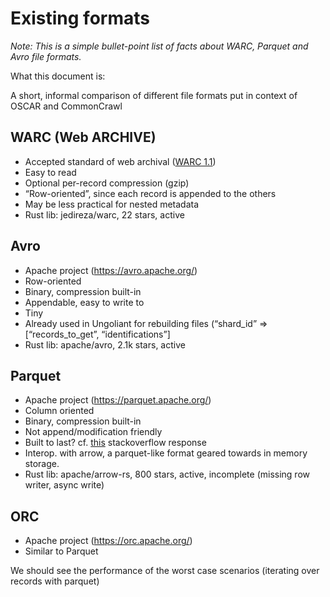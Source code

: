 # Existing formats

_Note: This is a simple bullet-point list of facts about WARC, Parquet and Avro file formats._


What this document is:

A short, informal comparison of different file formats put in context of OSCAR and CommonCrawl


## WARC (Web ARCHIVE)
- Accepted standard of web archival ([WARC 1.1](https://iipc.github.io/warc-specifications/specifications/warc-format/warc-1.1/))
- Easy to read
- Optional per-record compression (gzip)
- “Row-oriented”, since each record is appended to the others
- May be less practical for nested metadata
- Rust lib: jedireza/warc, 22 stars, active


## Avro
- Apache project (https://avro.apache.org/)
- Row-oriented
- Binary, compression built-in
- Appendable, easy to write to
- Tiny
- Already used in Ungoliant for rebuilding files (“shard_id” => [“records_to_get”, “identifications”]
- Rust lib: apache/avro, 2.1k stars, active

## Parquet
- Apache project (https://parquet.apache.org/)
- Column oriented
- Binary, compression built-in
- Not append/modification friendly
- Built to last? cf. [this](https://stackoverflow.com/questions/56472727/difference-between-apache-parquet-and-arrow/56481636#56481636) stackoverflow response
- Interop. with arrow, a parquet-like format geared towards in memory storage.
- Rust lib: apache/arrow-rs, 800 stars, active, incomplete (missing row writer, async write)

## ORC
- Apache project (https://orc.apache.org/)
- Similar to Parquet



We should see the performance of the worst case scenarios (iterating over records with parquet)
